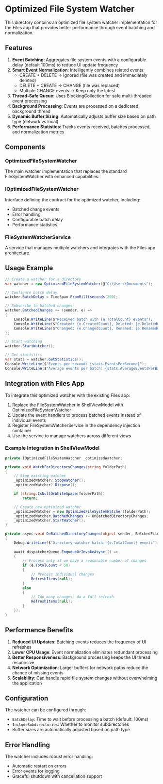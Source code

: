 # Optimized File System Watcher

This directory contains an optimized file system watcher implementation for the Files app that provides better performance through event batching and normalization.

## Features

1. **Event Batching**: Aggregates file system events with a configurable delay (default 100ms) to reduce UI update frequency
2. **Smart Event Normalization**: Intelligently combines related events:
   - CREATE + DELETE → Ignored (file was created and immediately deleted)
   - DELETE + CREATE → CHANGE (file was replaced)
   - Multiple CHANGE events → Keep only the latest
3. **Thread-Safe Queue**: Uses BlockingCollection for safe multi-threaded event processing
4. **Background Processing**: Events are processed on a dedicated background thread
5. **Dynamic Buffer Sizing**: Automatically adjusts buffer size based on path type (network vs local)
6. **Performance Statistics**: Tracks events received, batches processed, and normalization metrics

## Components

### OptimizedFileSystemWatcher
The main watcher implementation that replaces the standard FileSystemWatcher with enhanced capabilities.

### IOptimizedFileSystemWatcher
Interface defining the contract for the optimized watcher, including:
- Batched change events
- Error handling
- Configurable batch delay
- Performance statistics

### FileSystemWatcherService
A service that manages multiple watchers and integrates with the Files app architecture.

## Usage Example

```csharp
// Create a watcher for a directory
var watcher = new OptimizedFileSystemWatcher(@"C:\Users\Documents");

// Configure batch delay
watcher.BatchDelay = TimeSpan.FromMilliseconds(200);

// Subscribe to batched changes
watcher.BatchedChanges += (sender, e) =>
{
    Console.WriteLine($"Received batch with {e.TotalCount} events");
    Console.WriteLine($"Created: {e.CreatedCount}, Deleted: {e.DeletedCount}");
    Console.WriteLine($"Changed: {e.ChangedCount}, Renamed: {e.RenamedCount}");
};

// Start watching
watcher.StartWatcher();

// Get statistics
var stats = watcher.GetStatistics();
Console.WriteLine($"Events per second: {stats.EventsPerSecond}");
Console.WriteLine($"Average events per batch: {stats.AverageEventsPerBatch}");
```

## Integration with Files App

To integrate this optimized watcher with the existing Files app:

1. Replace the FileSystemWatcher in ShellViewModel with OptimizedFileSystemWatcher
2. Update the event handlers to process batched events instead of individual events
3. Register FileSystemWatcherService in the dependency injection container
4. Use the service to manage watchers across different views

### Example Integration in ShellViewModel

```csharp
private IOptimizedFileSystemWatcher _optimizedWatcher;

private void WatchForDirectoryChanges(string folderPath)
{
    // Stop existing watcher
    _optimizedWatcher?.StopWatcher();
    _optimizedWatcher?.Dispose();

    if (string.IsNullOrWhiteSpace(folderPath))
        return;

    // Create new optimized watcher
    _optimizedWatcher = new OptimizedFileSystemWatcher(folderPath);
    _optimizedWatcher.BatchedChanges += OnBatchedDirectoryChanges;
    _optimizedWatcher.StartWatcher();
}

private async void OnBatchedDirectoryChanges(object sender, BatchedFileSystemEventArgs e)
{
    Debug.WriteLine($"Directory watcher batch: {e.TotalCount} events");
    
    await dispatcherQueue.EnqueueOrInvokeAsync(() =>
    {
        // Process only if we have a reasonable number of changes
        if (e.TotalCount < 50)
        {
            // Process individual changes
            RefreshItems(null);
        }
        else
        {
            // Too many changes, do a full refresh
            RefreshItems(null);
        }
    });
}
```

## Performance Benefits

1. **Reduced UI Updates**: Batching events reduces the frequency of UI refreshes
2. **Lower CPU Usage**: Event normalization eliminates redundant processing
3. **Better Responsiveness**: Background processing keeps the UI thread responsive
4. **Network Optimization**: Larger buffers for network paths reduce the chance of missing events
5. **Scalability**: Can handle rapid file system changes without overwhelming the application

## Configuration

The watcher can be configured through:
- `BatchDelay`: Time to wait before processing a batch (default: 100ms)
- `IncludeSubdirectories`: Whether to monitor subdirectories
- Buffer sizes are automatically adjusted based on path type

## Error Handling

The watcher includes robust error handling:
- Automatic restart on errors
- Error events for logging
- Graceful shutdown with cancellation support